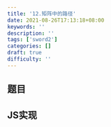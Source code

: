 ```yaml
---
title: '12.矩阵中的路径'
date: 2021-08-26T17:13:18+08:00
keywords: ''
description: ''
tags: ['sword2']
categories: []
draft: true
difficulty: ''
---
```


## 题目


## JS实现 

```javascript

```
